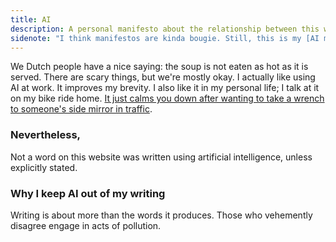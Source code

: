 ```yaml
---
title: AI
description: A personal manifesto about the relationship between this website and artificial intelligence
sidenote: "I think manifestos are kinda bougie. Still, this is my [AI manifesto](https://www.bydamo.la/p/ai-manifesto)."
---
```

We Dutch people have a nice saying: the soup is not eaten as hot as it is served. There are scary things, but we're mostly okay. I actually like using AI at work. It improves my brevity. I also like it in my personal life; I talk at it on my bike ride home. [It just calms you down after wanting to take a wrench to someone's side mirror in traffic](https://abbottelementary.fandom.com/wiki/Light_Bulb/Transcript).

### Nevertheless,
Not a word on this website was written using artificial intelligence, unless explicitly stated.

### Why I keep AI out of my writing
Writing is about more than the words it produces. Those who vehemently disagree engage in acts of pollution.